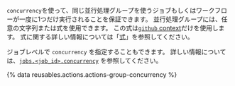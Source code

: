 `concurrency`を使って、同じ並行処理グループを使うジョブもしくはワークフローが一度に1つだけ実行されることを保証できます。 並行処理グループには、任意の文字列または式を使用できます。 この式は[`github` context](/actions/learn-github-actions/contexts#github-context)だけを使用します。 式に関する詳しい情報については「[式](/actions/learn-github-actions/expressions)」を参照してください。

ジョブレベルで `concurrency` を指定することもできます。 詳しい情報については、[`jobs.<job_id>.concurrency`](/actions/using-workflows/workflow-syntax-for-github-actions#jobsjob_idconcurrency) を参照してください。

{% data reusables.actions.actions-group-concurrency %}
